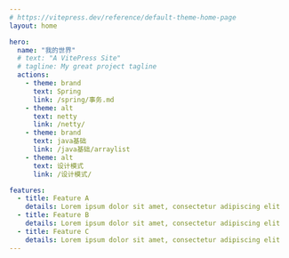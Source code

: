 ```yaml
---
# https://vitepress.dev/reference/default-theme-home-page
layout: home

hero:
  name: "我的世界"
  # text: "A VitePress Site"
  # tagline: My great project tagline
  actions:
    - theme: brand
      text: Spring
      link: /spring/事务.md
    - theme: alt
      text: netty
      link: /netty/
    - theme: brand
      text: java基础
      link: /java基础/arraylist
    - theme: alt
      text: 设计模式
      link: /设计模式/

features:
  - title: Feature A
    details: Lorem ipsum dolor sit amet, consectetur adipiscing elit
  - title: Feature B
    details: Lorem ipsum dolor sit amet, consectetur adipiscing elit
  - title: Feature C
    details: Lorem ipsum dolor sit amet, consectetur adipiscing elit
---
```


